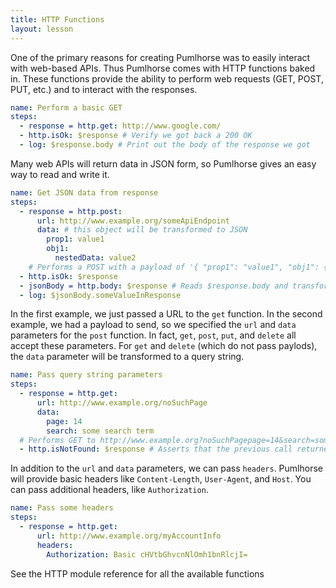 ```yaml
---
title: HTTP Functions
layout: lesson
---
```


One of the primary reasons for creating Pumlhorse was to easily interact with web-based APIs. Thus Pumlhorse
comes with HTTP functions baked in. These functions provide the ability to perform web requests (GET, POST, PUT, etc.)
and to interact with the responses.

```yaml
name: Perform a basic GET
steps:
  - response = http.get: http://www.google.com/
  - http.isOk: $response # Verify we got back a 200 OK
  - log: $response.body # Print out the body of the response we got
```

Many web APIs will return data in JSON form, so Pumlhorse gives an easy way to read and write it.

```yaml
name: Get JSON data from response
steps:
  - response = http.post:
      url: http://www.example.org/someApiEndpoint
      data: # this object will be transformed to JSON
        prop1: value1
        obj1:
          nestedData: value2
    # Performs a POST with a payload of '{ "prop1": "value1", "obj1": { "nestedData": "value2" }}'
  - http.isOk: $response
  - jsonBody = http.body: $response # Reads $response.body and transforms it to an object
  - log: $jsonBody.someValueInResponse
```

In the first example, we just passed a URL to the `get` function. In the second example, 
we had a payload to send, so we specified the `url` and `data` parameters for the `post` function.
In fact, `get`, `post`, `put`, and `delete` all accept these parameters. For `get` and `delete` 
(which do not pass paylods), the `data` parameter will be transformed to a query string.

```yaml
name: Pass query string parameters
steps:
  - response = http.get:
      url: http://www.example.org/noSuchPage
      data:
        page: 14
        search: some search term
  # Performs GET to http://www.example.org?noSuchPagepage=14&search=some%20search%20term
  - http.isNotFound: $response # Asserts that the previous call returned a 404 Not Found
```

In addition to the `url` and `data` parameters, we can pass `headers`. Pumlhorse will provide basic
headers like `Content-Length`, `User-Agent`, and `Host`. You can pass additional headers, like `Authorization`.

```yaml 
name: Pass some headers
steps:
  - response = http.get:
      url: http://www.example.org/myAccountInfo
      headers:
        Authorization: Basic cHVtbGhvcnNlOmh1bnRlcjI=
```

See the HTTP module reference for all the available functions